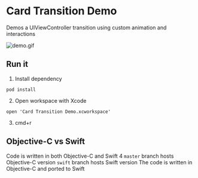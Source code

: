 # Card Transition Demo
Demos a UIViewController transition using custom animation and interactions

![demo.gif](./MISC/demo.gif)

## Run it
1. Install dependency
```
pod install
```

2. Open workspace with  Xcode
```
open 'Card Transition Demo.xcworkspace'
```

3. cmd+r

## Objective-C vs Swift
Code is written in both Objective-C and Swift 4
`master` branch hosts Objective-C version
`swift` branch hosts Swift version
The code is written in Objective-C and ported to Swift

